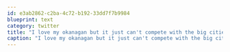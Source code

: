 ```yaml
---
id: e3ab2862-c2ba-4c72-b192-33dd7f7b9984
blueprint: text
category: twitter
title: "I love my okanagan but it just can't compete with the big cities for ethnic food selection."
caption: "I love my okanagan but it just can't compete with the big cities for ethnic food selection."
---
```

